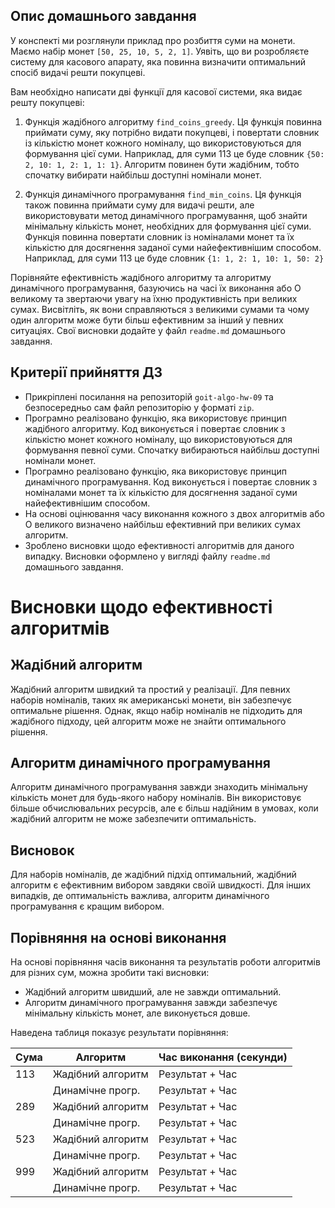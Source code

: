 ## Опис домашнього завдання

У конспекті ми розглянули приклад про розбиття суми на монети. Маємо набір монет `[50, 25, 10, 5, 2, 1]`. Уявіть, що ви розробляєте систему для касового апарату, яка повинна визначити оптимальний спосіб видачі решти покупцеві.

Вам необхідно написати дві функції для касової системи, яка видає решту покупцеві:

1. Функція жадібного алгоритму `find_coins_greedy`. Ця функція повинна приймати суму, яку потрібно видати покупцеві, і повертати словник із кількістю монет кожного номіналу, що використовуються для формування цієї суми. Наприклад, для суми 113 це буде словник `{50: 2, 10: 1, 2: 1, 1: 1}`. Алгоритм повинен бути жадібним, тобто спочатку вибирати найбільш доступні номінали монет.

2. Функція динамічного програмування `find_min_coins`. Ця функція також повинна приймати суму для видачі решти, але використовувати метод динамічного програмування, щоб знайти мінімальну кількість монет, необхідних для формування цієї суми. Функція повинна повертати словник із номіналами монет та їх кількістю для досягнення заданої суми найефективнішим способом. Наприклад, для суми 113 це буде словник `{1: 1, 2: 1, 10: 1, 50: 2}`

Порівняйте ефективність жадібного алгоритму та алгоритму динамічного програмування, базуючись на часі їх виконання або О великому та звертаючи увагу на їхню продуктивність при великих сумах. Висвітліть, як вони справляються з великими сумами та чому один алгоритм може бути більш ефективним за інший у певних ситуаціях. Свої висновки додайте у файл `readme.md` домашнього завдання.

## Критерії прийняття ДЗ

- Прикріплені посилання на репозиторій `goit-algo-hw-09` та безпосередньо сам файл репозиторію у форматі `zip`.
- Програмно реалізовано функцію, яка використовує принцип жадібного алгоритму. Код виконується і повертає словник з кількістю монет кожного номіналу, що використовуються для формування певної суми. Спочатку вибираються найбільш доступні номінали монет.
- Програмно реалізовано функцію, яка використовує принцип динамічного програмування. Код виконується і повертає словник з номіналами монет та їх кількістю для досягнення заданої суми найефективнішим способом.
- На основі оцінювання часу виконання кожного з двох алгоритмів або О великого визначено найбільш ефективний при великих сумах алгоритм.
- Зроблено висновки щодо ефективності алгоритмів для даного випадку. Висновки оформлено у вигляді файлу `readme.md` домашнього завдання.

# Висновки щодо ефективності алгоритмів

## Жадібний алгоритм

Жадібний алгоритм швидкий та простий у реалізації. Для певних наборів номіналів, таких як американські монети, він забезпечує оптимальне рішення. Однак, якщо набір номіналів не підходить для жадібного підходу, цей алгоритм може не знайти оптимального рішення.

## Алгоритм динамічного програмування

Алгоритм динамічного програмування завжди знаходить мінімальну кількість монет для будь-якого набору номіналів. Він використовує більше обчислювальних ресурсів, але є більш надійним в умовах, коли жадібний алгоритм не може забезпечити оптимальність.

## Висновок

Для наборів номіналів, де жадібний підхід оптимальний, жадібний алгоритм є ефективним вибором завдяки своїй швидкості. Для інших випадків, де оптимальність важлива, алгоритм динамічного програмування є кращим вибором.

## Порівняння на основі виконання

На основі порівняння часів виконання та результатів роботи алгоритмів для різних сум, можна зробити такі висновки:

- Жадібний алгоритм швидший, але не завжди оптимальний.
- Алгоритм динамічного програмування завжди забезпечує мінімальну кількість монет, але виконується довше.

Наведена таблиця показує результати порівняння:

| Сума | Алгоритм | Час виконання (секунди) |
|------|----------|-------------------------|
| 113  | Жадібний алгоритм  | Результат + Час  |
|      | Динамічне прогр.   | Результат + Час  |
| 289  | Жадібний алгоритм  | Результат + Час  |
|      | Динамічне прогр.   | Результат + Час  |
| 523  | Жадібний алгоритм  | Результат + Час  |
|      | Динамічне прогр.   | Результат + Час  |
| 999  | Жадібний алгоритм  | Результат + Час  |
|      | Динамічне прогр.   | Результат + Час  |
